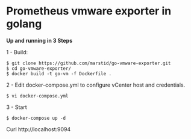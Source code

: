 # Prometheus vmware exporter in golang

**Up and running in 3 Steps**

1 - Build:
```
$ git clone https://github.com/marstid/go-vmware-exporter.git
$ cd go-vmware-exporter/
$ docker build -t go-vm -f Dockerfile .
```

2 - Edit docker-compose.yml to configure vCenter host and credentials.
```
$ vi docker-compose.yml
```

3 - Start 
```
$ docker-compose up -d
```


Curl http://localhost:9094